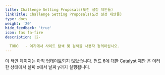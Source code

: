 ```yaml
---
title: Challenge Setting Proposals(도전 설정 제안들)
linkTitle: Challenge Setting Proposals(도전 설정 제안들)
type: docs
weight: '20'
hide_feedback: 'true'
icon: fas fa-fire
description: |2-

  TODO   - 여기에서 사이트 탐색 및 검색을 사용자 정의하십시오.
---
```


이 색인 페이지는 아직 업데이트되지 않았습니다. 펀드 6에 대한 Catalyst 제안 은 이러한 상태에서 날짜 x에서 날짜 y까지 실행됩니다.
